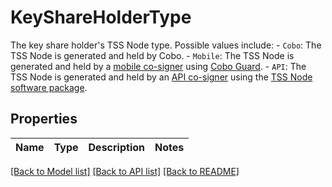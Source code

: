 # KeyShareHolderType

The key share holder's TSS Node type. Possible values include:  - `Cobo`: The TSS Node is generated and held by Cobo.  - `Mobile`: The TSS Node is generated and held by a [mobile co-signer](https://manuals.cobo.com/en/portal/mpc-wallets/ocw/create-key-share-groups#create-a-main-group) using [Cobo Guard](https://manuals.cobo.com/en/guard/introduction).  - `API`: The TSS Node is generated and held by an [API co-signer](https://manuals.cobo.com/en/portal/mpc-wallets/ocw/create-key-share-groups#create-a-main-group) using the [TSS Node software package](https://manuals.cobo.com/en/portal/mpc-wallets/ocw/tss-node-deployment). 

## Properties

Name | Type | Description | Notes
------------ | ------------- | ------------- | -------------

[[Back to Model list]](../README.md#documentation-for-models) [[Back to API list]](../README.md#documentation-for-api-endpoints) [[Back to README]](../README.md)


